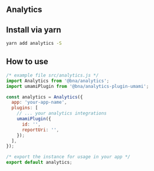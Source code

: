 ## Analytics

## Install via yarn

```sh
yarn add analytics -S
```

## How to use

```jsx
/* example file src/analytics.js */
import Analytics from '@bna/analytics';
import umamiPlugin from '@bna/analytics-plugin-umami';

const analytics = Analytics({
  app: 'your-app-name',
  plugins: [
    // ... your analytics integrations
    umamiPlugin({
      id: '',
      reportUri: '',
    });
  ],
});

/* export the instance for usage in your app */
export default analytics;
```
